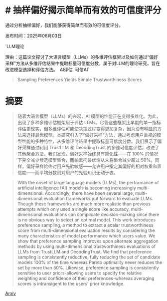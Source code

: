# # 抽样偏好揭示简单而有效的可信度评分
通过分析抽样偏好，我们能够获得简单而有效的可信度评分。

发布时间：2025年06月03日

`LLM理论

理由：这篇论文探讨了大语言模型（LLMs）的多维评估框架以及如何通过“偏好采样”方法从多维评估结果中提取标量可信度分数，属于对LLM的理论研究，旨在改进模型选择和评估方法。` `AI评估` `可信AI`

> Sampling Preferences Yields Simple Trustworthiness Scores

# 摘要

> 随着大语言模型（LLMs）的兴起，AI 模型的性能正在变得多维化。为此，出现了多种多维评估框架用于评估 LLMs。尽管这些框架比早期的单一指标评估更现实，但多维评估可能使决策过程变得更加复杂，因为没有明显的方法来选择最优模型。本研究引入了“偏好采样”方法，通过考虑用户重视的模型性能的多种特性，从多维评估结果中提取标量可信度分数。我们展示了偏好采样通过利用 TrustLLM 和 DecodingTrust 的多维可信度评估，改进了其他聚合方法。我们发现，偏好采样始终具有简化性——在 100% 的情况下完全减少候选模型集合，而帕累托最优性从未将集合减少超过 50%。同样，偏好采样始终对用户先验敏感——允许用户指定其偏好的相对权重和置信度——而平均分数则对用户的先验知识无动于衷。

> With the onset of large language models (LLMs), the performance of artificial intelligence (AI) models is becoming increasingly multi-dimensional. Accordingly, there have been several large, multi-dimensional evaluation frameworks put forward to evaluate LLMs. Though these frameworks are much more realistic than previous attempts which only used a single score like accuracy, multi-dimensional evaluations can complicate decision-making since there is no obvious way to select an optimal model. This work introduces preference sampling, a method to extract a scalar trustworthiness score from multi-dimensional evaluation results by considering the many characteristics of model performance which users value. We show that preference sampling improves upon alternate aggregation methods by using multi-dimensional trustworthiness evaluations of LLMs from TrustLLM and DecodingTrust. We find that preference sampling is consistently reductive, fully reducing the set of candidate models 100% of the time whereas Pareto optimality never reduces the set by more than 50%. Likewise, preference sampling is consistently sensitive to user priors-allowing users to specify the relative weighting and confidence of their preferences-whereas averaging scores is intransigent to the users' prior knowledge.

[Arxiv](https://arxiv.org/abs/2506.03399)
